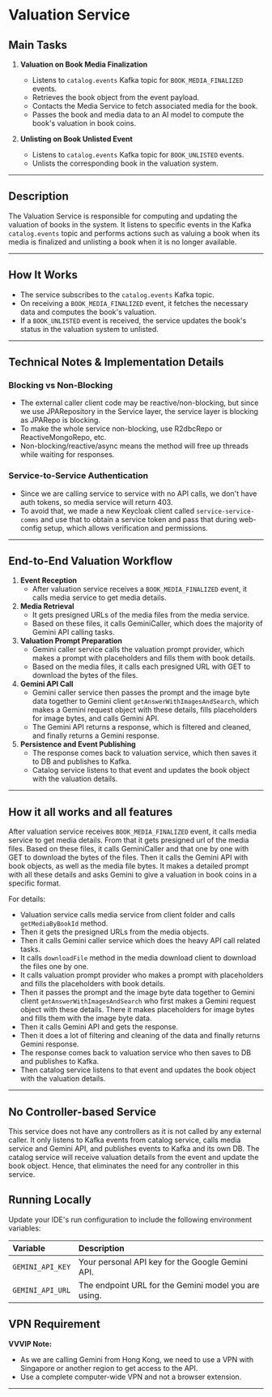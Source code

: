 # Valuation Service

## Main Tasks

1. **Valuation on Book Media Finalization**
    - Listens to `catalog.events` Kafka topic for `BOOK_MEDIA_FINALIZED` events.
    - Retrieves the book object from the event payload.
    - Contacts the Media Service to fetch associated media for the book.
    - Passes the book and media data to an AI model to compute the book's valuation in book coins.

2. **Unlisting on Book Unlisted Event**
    - Listens to `catalog.events` Kafka topic for `BOOK_UNLISTED` events.
    - Unlists the corresponding book in the valuation system.

---

## Description

The Valuation Service is responsible for computing and updating the valuation of books in the system. It listens to
specific events in the Kafka `catalog.events` topic and performs actions such as valuing a book when its media is
finalized and unlisting a book when it is no longer available.

---

## How It Works

- The service subscribes to the `catalog.events` Kafka topic.
- On receiving a `BOOK_MEDIA_FINALIZED` event, it fetches the necessary data and computes the book's valuation.
- If a `BOOK_UNLISTED` event is received, the service updates the book's status in the valuation system to unlisted.

---

## Technical Notes & Implementation Details

### Blocking vs Non-Blocking

- The external caller client code may be reactive/non-blocking, but since we use JPARepository in the Service layer, the
  service layer is blocking as JPARepo is blocking.
- To make the whole service non-blocking, use R2dbcRepo or ReactiveMongoRepo, etc.
- Non-blocking/reactive/async means the method will free up threads while waiting for responses.

### Service-to-Service Authentication

- Since we are calling service to service with no API calls, we don't have auth tokens, so media service will return
    403.
- To avoid that, we made a new Keycloak client called `service-service-comms` and use that to obtain a service token and
  pass that during web-config setup, which allows verification and permissions.

---

## End-to-End Valuation Workflow

1. **Event Reception**
    - After valuation service receives a `BOOK_MEDIA_FINALIZED` event, it calls media service to get media details.
2. **Media Retrieval**
    - It gets presigned URLs of the media files from the media service.
    - Based on these files, it calls GeminiCaller, which does the majority of Gemini API calling tasks.
3. **Valuation Prompt Preparation**
    - Gemini caller service calls the valuation prompt provider, which makes a prompt with placeholders and fills them
      with book details.
    - Based on the media files, it calls each presigned URL with GET to download the bytes of the files.
4. **Gemini API Call**
    - Gemini caller service then passes the prompt and the image byte data together to Gemini client
      `getAnswerWithImagesAndSearch`, which makes a Gemini request object with these details, fills placeholders for
      image bytes, and calls Gemini API.
    - The Gemini API returns a response, which is filtered and cleaned, and finally returns a Gemini response.
5. **Persistence and Event Publishing**
    - The response comes back to valuation service, which then saves it to DB and publishes to Kafka.
    - Catalog service listens to that event and updates the book object with the valuation details.

---

## How it all works and all features

After valuation service receives `BOOK_MEDIA_FINALIZED` event, it calls media service to get media details. From that it
gets presigned url of the media files. Based on these files, it calls GeminiCaller and that one by one with GET to
download the bytes of the files. Then it calls the Gemini API with book objects, as well as the media file bytes. It
makes a detailed prompt with all these details and asks Gemini to give a valuation in book coins in a specific format.

For details:

- Valuation service calls media service from client folder and calls `getMediaByBookId` method.
- Then it gets the presigned URLs from the media objects.
- Then it calls Gemini caller service which does the heavy API call related tasks.
- It calls `downloadFile` method in the media download client to download the files one by one.
- It calls valuation prompt provider who makes a prompt with placeholders and fills the placeholders with book details.
- Then it passes the prompt and the image byte data together to Gemini client `getAnswerWithImagesAndSearch` who first
  makes a Gemini request object with these details. There it makes placeholders for image bytes and fills them with the
  image byte data.
- Then it calls Gemini API and gets the response.
- Then it does a lot of filtering and cleaning of the data and finally returns Gemini response.
- The response comes back to valuation service who then saves to DB and publishes to Kafka.
- Then catalog service listens to that event and updates the book object with the valuation details.

---

## No Controller-based Service

This service does not have any controllers as it is not called by any external caller. It only listens to Kafka events
from catalog service, calls media service and Gemini API, and publishes events to Kafka and its own DB. The catalog
service will receive valuation details from the event and update the book object. Hence, that eliminates the need for
any controller in this service.

## Running Locally

Update your IDE's run configuration to include the following environment variables:

| Variable         | Description                                          |
|:-----------------|:-----------------------------------------------------|
| `GEMINI_API_KEY` | Your personal API key for the Google Gemini API.     |
| `GEMINI_API_URL` | The endpoint URL for the Gemini model you are using. |

## VPN Requirement

**VVVIP Note:**

- As we are calling Gemini from Hong Kong, we need to use a VPN with Singapore or another region to get access to the
  API.
- Use a complete computer-wide VPN and not a browser extension.

---